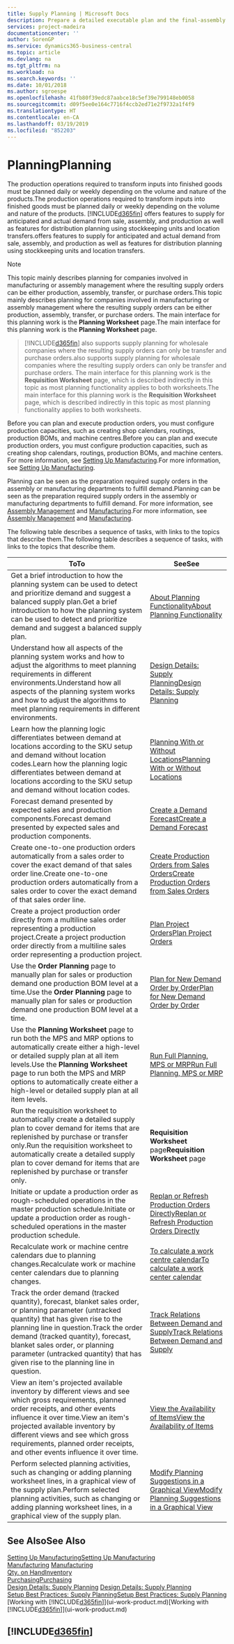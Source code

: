 ```yaml
---
title: Supply Planning | Microsoft Docs
description: Prepare a detailed executable plan and the final-assembly production schedule for sales and production demand.
services: project-madeira
documentationcenter: ''
author: SorenGP
ms.service: dynamics365-business-central
ms.topic: article
ms.devlang: na
ms.tgt_pltfrm: na
ms.workload: na
ms.search.keywords: ''
ms.date: 10/01/2018
ms.author: sgroespe
ms.openlocfilehash: 41fb80f39edc87aabce18c5ef39e799148eb0058
ms.sourcegitcommit: d09f5ee0e164c7716f4ccb2ed71e2f9732a1f4f9
ms.translationtype: HT
ms.contentlocale: en-CA
ms.lasthandoff: 03/19/2019
ms.locfileid: "852203"
---
```

# <a name="planning"></a><span data-ttu-id="35af2-103">Planning</span><span class="sxs-lookup"><span data-stu-id="35af2-103">Planning</span></span>
<span data-ttu-id="35af2-104">The production operations required to transform inputs into finished goods must be planned daily or weekly depending on the volume and nature of the products.</span><span class="sxs-lookup"><span data-stu-id="35af2-104">The production operations required to transform inputs into finished goods must be planned daily or weekly depending on the volume and nature of the products.</span></span> [!INCLUDE[d365fin](includes/d365fin_md.md)] <span data-ttu-id="35af2-105">offers features to supply for anticipated and actual demand from sale, assembly, and production as well as features for distribution planning using stockkeeping units and location transfers.</span><span class="sxs-lookup"><span data-stu-id="35af2-105">offers features to supply for anticipated and actual demand from sale, assembly, and production as well as features for distribution planning using stockkeeping units and location transfers.</span></span>

> [!NOTE]
> <span data-ttu-id="35af2-106">This topic mainly describes planning for companies involved in manufacturing or assembly management where the resulting supply orders can be either production, assembly, transfer, or purchase orders.</span><span class="sxs-lookup"><span data-stu-id="35af2-106">This topic mainly describes planning for companies involved in manufacturing or assembly management where the resulting supply orders can be either production, assembly, transfer, or purchase orders.</span></span> <span data-ttu-id="35af2-107">The main interface for this planning work is the **Planning Worksheet** page.</span><span class="sxs-lookup"><span data-stu-id="35af2-107">The main interface for this planning work is the **Planning Worksheet** page.</span></span>

> [!INCLUDE[d365fin](includes/d365fin_md.md)] <span data-ttu-id="35af2-108">also supports supply planning for wholesale companies where the resulting supply orders can only be transfer and purchase orders.</span><span class="sxs-lookup"><span data-stu-id="35af2-108">also supports supply planning for wholesale companies where the resulting supply orders can only be transfer and purchase orders.</span></span> <span data-ttu-id="35af2-109">The main interface for this planning work is the **Requisition Worksheet** page, which is described indirectly in this topic as most planning functionality applies to both worksheets.</span><span class="sxs-lookup"><span data-stu-id="35af2-109">The main interface for this planning work is the **Requisition Worksheet** page, which is described indirectly in this topic as most planning functionality applies to both worksheets.</span></span>

<span data-ttu-id="35af2-110">Before you can plan and execute production orders, you must configure production capacities, such as creating shop calendars, routings, production BOMs, and machine centres.</span><span class="sxs-lookup"><span data-stu-id="35af2-110">Before you can plan and execute production orders, you must configure production capacities, such as creating shop calendars, routings, production BOMs, and machine centers.</span></span> <span data-ttu-id="35af2-111">For more information, see [Setting Up Manufacturing](production-configure-production-processes.md).</span><span class="sxs-lookup"><span data-stu-id="35af2-111">For more information, see [Setting Up Manufacturing](production-configure-production-processes.md).</span></span>

<span data-ttu-id="35af2-112">Planning can be seen as the preparation required supply orders in the assembly or manufacturing departments to fulfill demand.</span><span class="sxs-lookup"><span data-stu-id="35af2-112">Planning can be seen as the preparation required supply orders in the assembly or manufacturing departments to fulfill demand.</span></span> <span data-ttu-id="35af2-113">For more information, see [Assembly Management](assembly-assemble-items.md) and [Manufacturing](production-manage-manufacturing.md).</span><span class="sxs-lookup"><span data-stu-id="35af2-113">For more information, see [Assembly Management](assembly-assemble-items.md) and [Manufacturing](production-manage-manufacturing.md).</span></span>

<span data-ttu-id="35af2-114">The following table describes a sequence of tasks, with links to the topics that describe them.</span><span class="sxs-lookup"><span data-stu-id="35af2-114">The following table describes a sequence of tasks, with links to the topics that describe them.</span></span>   

|<span data-ttu-id="35af2-115">**To**</span><span class="sxs-lookup"><span data-stu-id="35af2-115">**To**</span></span>|<span data-ttu-id="35af2-116">**See**</span><span class="sxs-lookup"><span data-stu-id="35af2-116">**See**</span></span>|  
|------------|-------------|  
|<span data-ttu-id="35af2-117">Get a brief introduction to how the planning system can be used to detect and prioritize demand and suggest a balanced supply plan.</span><span class="sxs-lookup"><span data-stu-id="35af2-117">Get a brief introduction to how the planning system can be used to detect and prioritize demand and suggest a balanced supply plan.</span></span>|[<span data-ttu-id="35af2-118">About Planning Functionality</span><span class="sxs-lookup"><span data-stu-id="35af2-118">About Planning Functionality</span></span>](production-about-planning-functionality.md)|
|<span data-ttu-id="35af2-119">Understand how all aspects of the planning system works and how to adjust the algorithms to meet planning requirements in different environments.</span><span class="sxs-lookup"><span data-stu-id="35af2-119">Understand how all aspects of the planning system works and how to adjust the algorithms to meet planning requirements in different environments.</span></span>|[<span data-ttu-id="35af2-120">Design Details: Supply Planning</span><span class="sxs-lookup"><span data-stu-id="35af2-120">Design Details: Supply Planning</span></span>](design-details-supply-planning.md)|
|<span data-ttu-id="35af2-121">Learn how the planning logic differentiates between demand at locations according to the SKU setup and demand without location codes.</span><span class="sxs-lookup"><span data-stu-id="35af2-121">Learn how the planning logic differentiates between demand at locations according to the SKU setup and demand without location codes.</span></span>|[<span data-ttu-id="35af2-122">Planning With or Without Locations</span><span class="sxs-lookup"><span data-stu-id="35af2-122">Planning With or Without Locations</span></span>](production-planning-with-without-locations.md)|
|<span data-ttu-id="35af2-123">Forecast demand presented by expected sales and production components.</span><span class="sxs-lookup"><span data-stu-id="35af2-123">Forecast demand presented by expected sales and production components.</span></span>|[<span data-ttu-id="35af2-124">Create a Demand Forecast</span><span class="sxs-lookup"><span data-stu-id="35af2-124">Create a Demand Forecast</span></span>](production-how-to-create-a-forecast.md)|  
|<span data-ttu-id="35af2-125">Create one-to-one production orders automatically from a sales order to cover the exact demand of that sales order line.</span><span class="sxs-lookup"><span data-stu-id="35af2-125">Create one-to-one production orders automatically from a sales order to cover the exact demand of that sales order line.</span></span>|[<span data-ttu-id="35af2-126">Create Production Orders from Sales Orders</span><span class="sxs-lookup"><span data-stu-id="35af2-126">Create Production Orders from Sales Orders</span></span>](production-how-to-create-production-orders-from-sales-orders.md)|
|<span data-ttu-id="35af2-127">Create a project production order directly from a multiline sales order representing a production project.</span><span class="sxs-lookup"><span data-stu-id="35af2-127">Create a project production order directly from a multiline sales order representing a production project.</span></span>|[<span data-ttu-id="35af2-128">Plan Project Orders</span><span class="sxs-lookup"><span data-stu-id="35af2-128">Plan Project Orders</span></span>](production-how-to-plan-project-orders.md)|
|<span data-ttu-id="35af2-129">Use the **Order Planning** page to manually plan for sales or production demand one production BOM level at a time.</span><span class="sxs-lookup"><span data-stu-id="35af2-129">Use the **Order Planning** page to manually plan for sales or production demand one production BOM level at a time.</span></span>|[<span data-ttu-id="35af2-130">Plan for New Demand Order by Order</span><span class="sxs-lookup"><span data-stu-id="35af2-130">Plan for New Demand Order by Order</span></span>](production-how-to-plan-for-new-demand.md)|
|<span data-ttu-id="35af2-131">Use the **Planning Worksheet** page to run both the MPS and MRP options to automatically create either a high-level or detailed supply plan at all item levels.</span><span class="sxs-lookup"><span data-stu-id="35af2-131">Use the **Planning Worksheet** page to run both the MPS and MRP options to automatically create either a high-level or detailed supply plan at all item levels.</span></span>|[<span data-ttu-id="35af2-132">Run Full Planning, MPS or MRP</span><span class="sxs-lookup"><span data-stu-id="35af2-132">Run Full Planning, MPS or MRP</span></span>](production-how-to-run-mps-and-mrp.md)|
|<span data-ttu-id="35af2-133">Run the requisition worksheet to automatically create a detailed supply plan to cover demand for items that are replenished by purchase or transfer only.</span><span class="sxs-lookup"><span data-stu-id="35af2-133">Run the requisition worksheet to automatically create a detailed supply plan to cover demand for items that are replenished by purchase or transfer only.</span></span>|<span data-ttu-id="35af2-134">**Requisition Worksheet** page</span><span class="sxs-lookup"><span data-stu-id="35af2-134">**Requisition Worksheet** page</span></span>|  
|<span data-ttu-id="35af2-135">Initiate or update a production order as rough-scheduled operations in the master production schedule.</span><span class="sxs-lookup"><span data-stu-id="35af2-135">Initiate or update a production order as rough-scheduled operations in the master production schedule.</span></span>|[<span data-ttu-id="35af2-136">Replan or Refresh Production Orders Directly</span><span class="sxs-lookup"><span data-stu-id="35af2-136">Replan or Refresh Production Orders Directly</span></span>](production-how-to-replan-refresh-production-orders.md)|
|<span data-ttu-id="35af2-137">Recalculate work or machine centre calendars due to planning changes.</span><span class="sxs-lookup"><span data-stu-id="35af2-137">Recalculate work or machine center calendars due to planning changes.</span></span>|[<span data-ttu-id="35af2-138">To calculate a work centre calendar</span><span class="sxs-lookup"><span data-stu-id="35af2-138">To calculate a work center calendar</span></span>](production-how-to-create-work-center-calendars.md#to-calculate-a-work-center-calendar)|
|<span data-ttu-id="35af2-139">Track the order demand (tracked quantity), forecast, blanket sales order, or planning parameter (untracked quantity) that has given rise to the planning line in question.</span><span class="sxs-lookup"><span data-stu-id="35af2-139">Track the order demand (tracked quantity), forecast, blanket sales order, or planning parameter (untracked quantity) that has given rise to the planning line in question.</span></span>|[<span data-ttu-id="35af2-140">Track Relations Between Demand and Supply</span><span class="sxs-lookup"><span data-stu-id="35af2-140">Track Relations Between Demand and Supply</span></span>](production-how-track-demand-supply.md)|
|<span data-ttu-id="35af2-141">View an item's projected available inventory by different views and see which gross requirements, planned order receipts, and other events influence it over time.</span><span class="sxs-lookup"><span data-stu-id="35af2-141">View an item's projected available inventory by different views and see which gross requirements, planned order receipts, and other events influence it over time.</span></span>|[<span data-ttu-id="35af2-142">View the Availability of Items</span><span class="sxs-lookup"><span data-stu-id="35af2-142">View the Availability of Items</span></span>](inventory-how-availability-overview.md)|  
|<span data-ttu-id="35af2-143">Perform selected planning activities, such as changing or adding planning worksheet lines, in a graphical view of the supply plan.</span><span class="sxs-lookup"><span data-stu-id="35af2-143">Perform selected planning activities, such as changing or adding planning worksheet lines, in a graphical view of the supply plan.</span></span>|[<span data-ttu-id="35af2-144">Modify Planning Suggestions in a Graphical View</span><span class="sxs-lookup"><span data-stu-id="35af2-144">Modify Planning Suggestions in a Graphical View</span></span>](production-how-to-modify-planning-suggestions-in-a-graphical-view.md)|

## <a name="see-also"></a><span data-ttu-id="35af2-145">See Also</span><span class="sxs-lookup"><span data-stu-id="35af2-145">See Also</span></span>
[<span data-ttu-id="35af2-146">Setting Up Manufacturing</span><span class="sxs-lookup"><span data-stu-id="35af2-146">Setting Up Manufacturing</span></span>](production-configure-production-processes.md)  
<span data-ttu-id="35af2-147">[Manufacturing](production-manage-manufacturing.md)  </span><span class="sxs-lookup"><span data-stu-id="35af2-147">[Manufacturing](production-manage-manufacturing.md)  </span></span>  
[<span data-ttu-id="35af2-148">Qty. on Hand</span><span class="sxs-lookup"><span data-stu-id="35af2-148">Inventory</span></span>](inventory-manage-inventory.md)  
[<span data-ttu-id="35af2-149">Purchasing</span><span class="sxs-lookup"><span data-stu-id="35af2-149">Purchasing</span></span>](purchasing-manage-purchasing.md)  
<span data-ttu-id="35af2-150">[Design Details: Supply Planning](design-details-supply-planning.md) </span><span class="sxs-lookup"><span data-stu-id="35af2-150">[Design Details: Supply Planning](design-details-supply-planning.md) </span></span>  
[<span data-ttu-id="35af2-151">Setup Best Practices: Supply Planning</span><span class="sxs-lookup"><span data-stu-id="35af2-151">Setup Best Practices: Supply Planning</span></span>](setup-best-practices-supply-planning.md)  
<span data-ttu-id="35af2-152">[Working with [!INCLUDE[d365fin](includes/d365fin_md.md)]](ui-work-product.md)</span><span class="sxs-lookup"><span data-stu-id="35af2-152">[Working with [!INCLUDE[d365fin](includes/d365fin_md.md)]](ui-work-product.md)</span></span>

## [!INCLUDE[d365fin](includes/free_trial_md.md)]  
